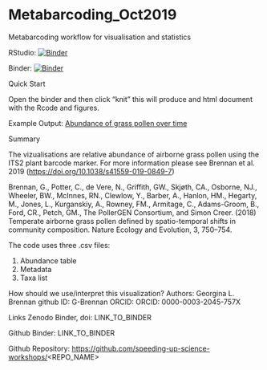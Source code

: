 # Metabarcoding_Oct2019
Metabarcoding workflow for visualisation and statistics

RStudio: [![Binder](http://mybinder.org/badge_logo.svg)](http://mybinder.org/v2/gh/G-Brennan/Metabarcoding_group_UCDavis/master?urlpath=rstudio)

Binder: [![Binder](http://mybinder.org/badge_logo.svg)](http://mybinder.org/v2/gh/G-Brennan/Metabarcoding_group_UCDavis/master)

Quick Start

Open the binder and then click “knit” this will produce and html document with the Rcode and figures.

Example Output: [Abundance of grass pollen over time](Abundance_of_grass_pollen_over_time.png)

Summary

The vizualisations are relative abundance of airborne grass pollen using the ITS2 plant barcode marker. For more information please see Brennan et al. 2019 (https://doi.org/10.1038/s41559-019-0849-7)

Brennan, G., Potter, C., de Vere, N.,  Griffith, GW., Skjøth, CA., Osborne, NJ., Wheeler, BW., McInnes, RN., Clewlow, Y., Barber, A., Hanlon, HM.,  Hegarty, M., Jones, L.,  Kurganskiy, A., Rowney, FM., Armitage, C., Adams-Groom, B., Ford, CR., Petch, GM., The PollerGEN Consortium, and Simon Creer. (2018) Temperate airborne grass pollen defined by spatio-temporal shifts in community composition. Nature Ecology and Evolution, 3, 750–754.

The code uses three .csv files:
1) Abundance table
2) Metadata
3) Taxa list

How should we use/interpret this visualization?
Authors: Georgina L. Brennan 
github ID: G-Brennan
ORCID: ORCID: 0000-0003-2045-757X


Links
Zenodo Binder, doi: LINK_TO_BINDER

Github Binder: LINK_TO_BINDER

Github Repository: https://github.com/speeding-up-science-workshops/<REPO_NAME>
